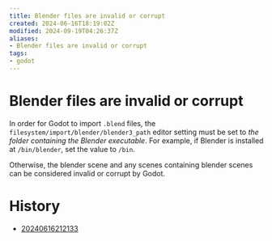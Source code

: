 ```yaml
---
title: Blender files are invalid or corrupt
created: 2024-06-16T18:19:02Z
modified: 2024-09-19T04:26:37Z
aliases:
- Blender files are invalid or corrupt
tags:
- godot
---
```


# Blender files are invalid or corrupt

In order for Godot to import `.blend` files, the `filesystem/import/blender/blender3_path` editor setting must be set to _the folder containing the Blender executable_. For example, if Blender is installed at `/bin/blender`, set the value to `/bin`.

Otherwise, the blender scene and any scenes containing blender scenes can be considered invalid or corrupt by Godot.

# History

- [20240616212133](../entries/20240616212133.md)

